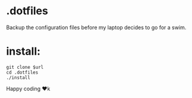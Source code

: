 # .dotfiles
Backup the configuration files before my laptop decides to go for a swim.


# install:
```
git clone $url
cd .dotfiles
./install
```

Happy coding ❤️k

